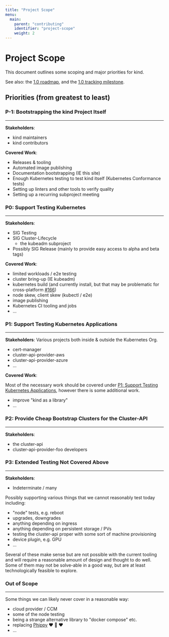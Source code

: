 ```yaml
---
title: "Project Scope"
menu:
  main:
    parent: "contributing"
    identifier: "project-scope"
    weight: 2
---
```

# Project Scope

This document outlines some scoping and major priorities for kind.

See also: the [1.0 roadmap], and the [1.0 tracking milestone].

## Priorities (from greatest to least)

### P-1: Bootstrapping the kind Project Itself
---

**Stakeholders**:

- kind maintainers
- kind contributors

**Covered Work**:

- Releases & tooling
- Automated image publishing
- Documentation bootstrapping (IE this site)
- Enough Kubernetes testing to test kind itself (Kubernetes Conformance tests)
- Setting up linters and other tools to verify quality
- Setting up a recurring subproject meeting

### P0: Support Testing Kubernetes
---

**Stakeholders**: 

- SIG Testing
- SIG Cluster-Lifecycle
  - the kubeadm subproject
- Possibly SIG Release (mainly to provide easy access to alpha and beta tags)

**Covered Work**:

- limited workloads / e2e testing
- cluster bring-up (IE kubeadm)
- kubernetes build (and currently install, but that may be problematic for cross-platform [#166])
- node skew, client skew (kubectl / e2e)
- image publishing
- Kubernetes CI tooling and jobs
- ...

### P1: Support Testing Kubernetes Applications
---

**Stakeholders**: Various projects both inside & outside the Kubernetes Org.

- cert-manager
- cluster-api-provider-aws
- cluster-api-provider-azure
- ...

**Covered Work**:

Most of the necessary work should be covered under 
[P1: Support Testing Kubernetes Applications](#p1-support-testing-kubernetes-applications),
however there is some additional work.

- improve "kind as a library"
- ...

### P2: Provide Cheap Bootstrap Clusters for the Cluster-API 
---

**Stakeholders**:

- the cluster-api
- cluster-api-provider-foo developers

### P3: Extended Testing Not Covered Above
---

**Stakeholders**: 

- Indeterminate / many

Possibly supporting various things that we cannot reasonably test today including:

- "node" tests, e.g. reboot
- upgrades, downgrades
- anything depending on ingress
- anything depending on persistent storage / PVs
- testing the cluster-api proper with some sort of machine provisioning
- device plugin, e.g. GPU
- ...

Several of these make sense but are not possible with the current tooling and will require a reasonable amount of design and thought to do well. Some of them may not be solve-able in a good way, but are at least technologically feasible to explore.

### Out of Scope
---

Some things we can likely never cover in a reasonable way:

- cloud provider / CCM
- some of the node testing
- being a strange alternative library to "docker compose" etc.
- replacing [Phippy][phippy] ❤️ 🦒 ❤️
- ...


[#166]: https://github.com/kubernetes-sigs/kind/issues/166
[1.0 roadmap]: /docs/contributing/1.0-roadmap
[1.0 tracking milestone]: https://github.com/kubernetes-sigs/kind/milestone/2
[phippy]: https://phippy.io
